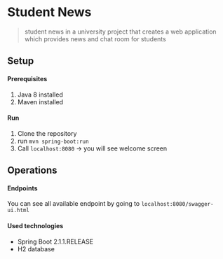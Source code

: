 # Student News
> student news in a university project that creates a web application which provides news and chat room for students


## Setup
#### Prerequisites
1. Java 8 installed
1. Maven installed

#### Run
1. Clone the repository
1. run `mvn spring-boot:run`
1. Call `localhost:8080` &rarr; you will see welcome screen

## Operations
#### Endpoints
You can see all available endpoint by going to `localhost:8080/swagger-ui.html`

#### Used technologies
- Spring Boot 2.1.1.RELEASE
- H2 database